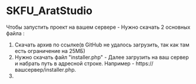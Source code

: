 # SKFU_AratStudio
Чтобы запустить проект на вашем сервере - Нужно скачать 2 основных файла : 
1) Скачать архив по ссылке(в GitHub не удалось загрузить, так как там есть ограничение на 25МБ) 
2) Нужно скачать файл "installer.php" - Далее загрузить на ваш сервер и набрать путь в адресной строке. Например - https://вашсервер/installer.php. 
3)
